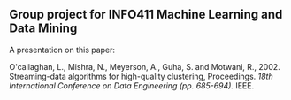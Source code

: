 ## Group project for INFO411 Machine Learning and Data Mining

A presentation on this paper:

O'callaghan, L., Mishra, N., Meyerson, A., Guha, S. and Motwani, R.,
2002. Streaming-data algorithms for high-quality clustering,
Proceedings. *18th International Conference on Data Engineering
(pp. 685-694).* IEEE.
